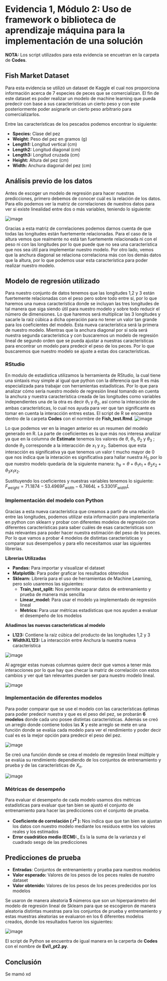 # Evidencia 1, Módulo 2: Uso de framework o biblioteca de aprendizaje máquina para la implementación de una solución

__NOTA:__ Los script utilizados para esta evidencia se encuetran en la carpeta de __Codes__.

## Fish Market Dataset
Para esta evidencia se utilizó un dataset de Kaggle el cual nos proporciona información acerca de 7 especies de peces que se comercializan. El fin de este dataset es poder realizar un modelo de machine learning que pueda predecir con base a sus características un cierto peso y con este posteriormente poder asignarle un cierto peso arbitrario para comercializarlos.

Entre las características de los pescados podemos encontrar lo siguiente:
* __Species:__ Clase del pez
* __Weight:__ Peso del pez en gramos (g)
* __Length1:__ Longitud vertical (cm)
* __Length2:__ Longitud diagonal (cm)
* __Length3:__ Longitud cruzada (cm)
* __Height:__ Altura del pez (cm)
* __Width:__ Anchura diagonal del pez (cm)

## Análisis previo de los datos
Antes de escoger un modelo de regresión para hacer nuestras predicciones, primero debemos de conocer cuál es la relación de los datos. Para ello podemos ver la matriz de correlaciones de nuestros datos para ver si existe linealidad entre dos o más variables, teniendo lo siguiente:

![image](https://user-images.githubusercontent.com/101605777/188798206-84b3f85b-fcba-480b-b4c3-cf1dfa1d974b.png)

Gracias a esta matriz de correlaciones podemos darnos cuenta de que todas las longitudes están fuertemente relacionadas. Para el caso de la altura vemos que realmente no está tan fuertemente relacionada ni con el peso ni con las longitudes por lo que puede que no sea una característica que nos sea útil para implementar nuestro modelo. Por otro lado, vemos que la anchura diagonal se relaciona correlaciona más con los demás datos que la altura, por lo que podemos usar esta característica para poder realizar nuestro modelo.

## Modelo de regresión utilizado
Para nuestro conjunto de datos tenemos que las longitudes 1,2 y 3 están fuertemente relacionadas con el peso pero sobre todo entre sí, por lo que haremos una nueva característica donde se incluyan las tres longitudes de tal manera que siga siendo útil para nuestro modelo y sobre todo reducir el número de dimensiones. Lo que haremos será multiplicar las 3 longitudes y sacarle la raíz cúbica a dicha operación para no tener un valor tan grande para los coeficientes del modelo. Esta nueva característica será la primera de nuestro modelo. Mientras que la anchura diagonal por sí sola será nuestra segunda característica y con buscaremos un modelo de regresión lineal de segundo orden que se pueda ajustar a nuestras características para encontrar un modelo para predecir el peso de los peces. Por lo que buscaremos que nuestro modelo se ajuste a estas dos características.

### RStudio
En modulo de estadística utilizamos la herramienta de RStudio, la cual tiene una sintaxis muy simple al igual que python con la diferencia que R es más especializada para trabajar con herramientas estadísticas. Por lo que para analizar cómo sería nuestro modelo de regresión lineal tomando en cuenta la anchura y nuestra característica creada de las longitudes como variables independientes una de la otra es decir $\theta_1$ y $\theta_2$, así como la interacción de ambas características, lo cual nos ayuda para ver que tan significante es tomar en cuenta la interacción entres estas. El script de R se encuentra dentro de la carpeta __Codes__ con el normbre de **Fish_test.Rmd**.
![image](https://user-images.githubusercontent.com/101605777/189255881-66731729-5bba-47f3-a34d-662dcadb069e.png)

Lo que podemos ver en la imagen anterior es un resumen del modelo generado en R. La parte de coeficientes es la que más nos interesa analizar ya que en la columna de __Estimate__ tenemos los valores de $\theta$, $\theta_1$, $\theta_2$ y $\theta_3$ ; donde $\theta_3$ corresponde a la interacción de $x_1$ y $x_2$. Sabemos que esta interacción es significativa ya que tenemos un valor t mucho mayor de 0 que nos indica que la interación es significativa para hallar nuestra $H_0$ por lo que nuestro modelo quedaría de la siguiente manera: $h_\theta=\theta+\theta_1x_1+\theta_2x_2+\theta_3x_1x_2$.

Sustituyendo los coeficientes y nuestras variables tenemos lo siguiente: $F_{weight}=71.1874-53.4969F_{width}-6.7464L+5.3301F_{width}L$

### Implementación del modelo con Python
Gracias a esta nueva característica que creamos a partir de una relación entre las longitudes, podemos utilizar esta información para implementarla en python con sklearn y probar con diferentes modelos de regresión con diferentes características para saber cuáles de esas características son más relevantes para poder hacer nuestra estimación del peso de los peces. Por lo que vamos a probar 4 modelos de distintas características y comparar sus desempeños y para ello necesitamos usar las siguientes librerías.

**Librerías Utilizadas**
* __Pandas:__ Para importar y visualizar el dataset
* __Matplotlib:__ Para poder graficar los resultados obtenidos
* __Sklearn:__ Librería para el uso de herramientas de Machine Learning, pero solo usaremos las siguientes:
    * __Train_test_split:__ Nos permite separar datos de entrenamiento y prueba de manera más sencilla
    * __Linear_model:__ Para usar el modelo ya implementado  de regresión lineal
    * __Metrics:__  Para usar métricas estadísticas que nos ayuden a evaluar el desempeño de los modelos

**Añadimos las nuevas caracteristicas al modelo**
 * __L123:__ Contiene la raíz cúbica del producto de las longitudes 1,2 y 3
 * __WidthXL123:__ La interacción entre Anchura la nuestra nueva característica

![image](https://user-images.githubusercontent.com/101605777/189273261-04f96749-26a9-430b-8ef2-2125b3c023bd.png)

Al agregar estas nuevas columnas quiere decir que vamos a tener más interacciones por lo que hay que checar la matriz de correlación con estos cambios y ver qué tan relevantes pueden ser para nuestro modelo lineal.

![image](https://user-images.githubusercontent.com/101605777/189273345-f475a467-29e6-48af-b7bf-5685bbafcd87.png)

### Implementación de diferentes modelos
Para poder comparar que se use el modelo con las características óptimas para poder predecir nuestra y que es el peso del pez, se probarán __6 modelos__ donde cada uno posee distintas características. Además se creó un arreglo donde contiene todos las __X__ y este arreglo se mete en una función donde se evalúa cada modelo para ver el rendimiento y poder decir cual es es la mejor opción para predecir el peso del pez.

![image](https://user-images.githubusercontent.com/101605777/189424803-d12a7fd5-4ab4-48ea-8149-64013a90cd20.png)

Se creó una función donde se crea el modelo de regresión lineal múltiple y se evalúa su rendimiento dependiendo de los conjuntos de entrenamiento y prueba y de las características de $X_n$.

![image](https://user-images.githubusercontent.com/101605777/189431358-93899cfa-b6b2-400e-943e-be0a1f929c14.png)

### Métricas de desempeño
Para evaluar el desempeño de cada modelo usamos dos métricas estadísticas para evaluar que tan bien se ajustó el conjunto de entrenamiento para hacer las predicciones con el conjunto de prueba.
* __Coeficiente de correlación ( $r^2$ ):__ Nos indica que que tan bien se ajustan los datos con nuestro modelo mediante los residuos entre los valores reales y los estimados
* __Error cuadrático medio (ECM):___ Es la la suma de la varianza y el cuadrado sesgo de las predicciones

## Predicciones de prueba
* **Entradas**: Conjuntos de entrenamiento  y prueba para nuestros modelos 
* **Valor esperado:** Valores de los pesos de los peces reales de nuestro dataset
* **Valor obtenido:**  Valores de los pesos de los peces predecidos por los modelos

Se usaron de manera aleatoria __5__ números que son un hiperparámetro del modelo de regresión lineal de Sklearn para que se escogieron de manera aleatoria distintas muestras para los conjuntos de prueba y entrenamiento y estas muestras aleatorias se evaluaron en los 6 diferentes modelos creados, donde los resultados fueron los siguientes:

![image](https://user-images.githubusercontent.com/101605777/189426763-2dee53b5-ca21-409c-9b22-dafd30f261ff.png)


El script de Python se encuentra de igual manera en la carperta de __Codes__ con el nombre de **Evi1_pt2.py**.

## Conclusión
Se mamó xd
